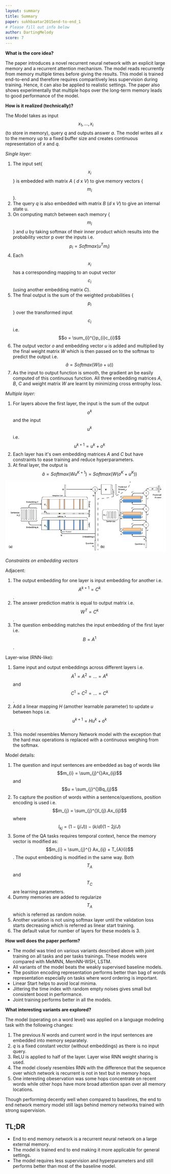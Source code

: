 ```yaml
---
layout: summary
title: Summary
paper: sukhbaatar2015end-to-end_1
# Please fill out info below
author: DartingMelody
score: 7
---
```


**What is the core idea?**

The paper introduces a novel recurrent neural network with an explicit large memory and a recurrent attention mechanism. The model reads recurrently from memory multiple times before giving the results. This model is trained end-to-end and therefore requires comparitively less supervision during training. Hence, it can also be applied to realistic settings. The paper also shows experimentally that multiple hops over the long-term memory leads to good performance of the model. 

**How is it realized (technically)?**

The Model takes as input $$x_{1},...,x_{i}$$ (to store in memory), query _q_ and outputs answer _a_. The model writes all _x_ to the memory up to a fixed buffer size and creates continuous representation of _x_ and _q_. 

*Single layer:*

1) The input set{$$x_{i}$$} is embedded with matrix _A_ ( _d_ x _V_) to give memory vectors {$$m_{i}$$}. 
2) The query _q_ is also embedded with matrix _B_ (_d_ x _V_) to give an internal state u.
3) On computing match between each memory {$$m_{i}$$} and _u_ by taking softmax of their inner product which results into the probability vector p over the inputs i.e. $$p_{i} = Softmax(u^{T}m_{i})$$
4) Each $$x_{i}$$ has a corresponding mapping to an ouput vector $$c_{i}$$ (using another embedding matrix _C_).
5) The final output is the sum of the weighted probabilities {$$p_{i}$$}  over the transformed input $$c_{i}$$ i.e. $$o = \sum_{i}^{}p_{i}c_{i}$$
6) The output vector _o_ and embedding vector _u_ is added and multiplied by the final weight matrix _W_ which is then passed on to the softmax to predict the output i.e. $$\hat{a} = Softmax(W(o + u))$$
7) As the input to output function is smooth, the gradient an be easily computed of this continuous function. All three embedding matrices _A_, _B_, _C_ and weight matrix _W_ are learnt by minimizing cross entrophy loss. 

*Multiple layer:*

1) For layers above the first layer, the input is the sum of the output $$o^{k}$$ and the input $$u^{k}$$ i.e. $$u^{k+1} =u^{k}+o^{k}$$
2) Each layer has it's own embedding matrices _A_ and _C_ but have constraints to ease training and reduce hyperparameters. 
3) At final layer, the output is $$\hat{a} = Softmax(W u^{K+1}) = Softmax(W (o^{K} + u^{K} ))$$

![Model with one layer and multiple layer](./sukhbaatar2015end-to-end_1a.png)

*Constraints on embedding vectors*

Adjacent:
1) The output embedding for one layer is input embedding for another i.e. $$A^{k+1} = C^{k}$$.
2) The answer prediction matrix is equal to output matrix i.e. $$W^{T} = C^{k}$$. 
3) The question embedding matches the input embedding of the first layer i.e. $$B = A^{1}$$.

Layer-wise (RNN-like):
1) Same input and output embeddings across different layers i.e. $$A^{1} =A^{2} =...=A^{k}$$ and $$C^{1} =C^{2} =...=C^{k}$$.
2) Add a linear mapping _H_ (amother learnable parameter) to update _u_ between hops i.e. $$u^{k+1} = Hu^{k} + o^{k}$$.
3) This model resembles Memory Network model with the exception that the hard max operations is replaced with a continuous weighing from the softmax.  

Model details:
1) The question and input sentences are embedded as bag of words like $$m_{i} = \sum_{j}^{}Ax_{ij}$$ and $$u = \sum_{j}^{}Bq_{j}$$
2) To capture the position of words within a sentence/questions, position encoding is used i.e. $$m_{j} = \sum_{j}^{}l_{j}.Ax_{ij}$$ where $$l_{kj} =(1-(j/J))-(k/d)(1-2j/J)$$
3) Some of the QA tasks requires temporal context, hence the memory vector is modified as: $$m_{i} = \sum_{j}^{} Ax_{ij} + T_{A}(i)$$. The ouput embedding is modified in the same way. Both $$T_{A}$$ and $$T_{C}$$ are learning parameters. 
4) Dummy memories are added to regularize $$T_{A}$$ which is referred as random noise. 
5) Another variation is not using softmax layer until the validation loss starts decreasing which is referred as linear start training. 
6) The default value for number of layers for these models is 3.

**How well does the paper perform?**
* The model was tried on various variants described above with joint training on all tasks and per tasks trainings. These models were compared with MeMNN, MemNN-WSH, LSTM.
* All variants of the model beats the weakly supervised baseline models. 
* The position encoding representation performs better than bag of words representation especially on tasks where word ordering is important. 
* Linear Start helps to avoid local minima. 
* Jittering the time index with random empty noises gives small but consistent boost in performance. 
* Joint training performs better in all the models.

**What interesting variants are explored?**

The model (operating on a word level) was applied on a language modeling task with the following changes:
1) The previous _N_ words and current word in the input sentences are embedded into memory separately.
2) _q_ is a fixed constant vector (without embeddings) as there is no input query.
3) ReLU is applied to half of the layer. Layer wise RNN weight sharing is used. 
4) The model closely resembles RNN with the difference that the sequence over which network is recurrent is not in text but in memory hops. 
5) One interesting obeservation was some hops concentrate on recent words while other hops have more broad attention span over all memory locations.

Though performing decently well when compared to baselines, the end to end network memory model still lags behind memory networks trained with strong supervision. 

## TL;DR
* End to end memory network is a recurrent neural network on a large external memory.
* The model is trained end to end making it more applicable for general settings. 
* The model requires less supervision and hyperparameters and still performs better than most of the baseline model. 
